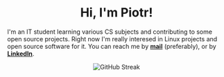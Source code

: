 <h1 align="center">Hi, I'm Piotr!</h1>

I'm an IT student learning various CS subjects and contributing to some open source projects. Right now I'm really interesed in Linux projects and open source software for it. You can reach me by **[mail](mailto:piotr-marendowski@tutanota.com)** (preferably), or by **[LinkedIn](https://www.linkedin.com/in/piotr-marendowski-350728262)**.

<p align="center">
  <img src="https://github-readme-streak-stats.herokuapp.com?user=piotr-marendowski&theme=transparent&hide_border=true&border_radius=0&card_width=500" alt="GitHub Streak"/>
</p>
